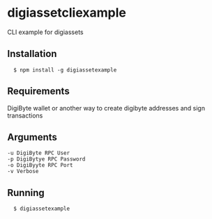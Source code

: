 # digiassetcliexample
CLI example for digiassets

## Installation
```
  $ npm install -g digiassetexample
```

## Requirements
  DigiByte wallet or another way to create digibyte addresses and sign transactions

## Arguments
```
-u DigiByte RPC User
-p DigiBytye RPC Password
-o DigiByyte RPC Port
-v Verbose
```

## Running
```
  $ digiassetexample
```
